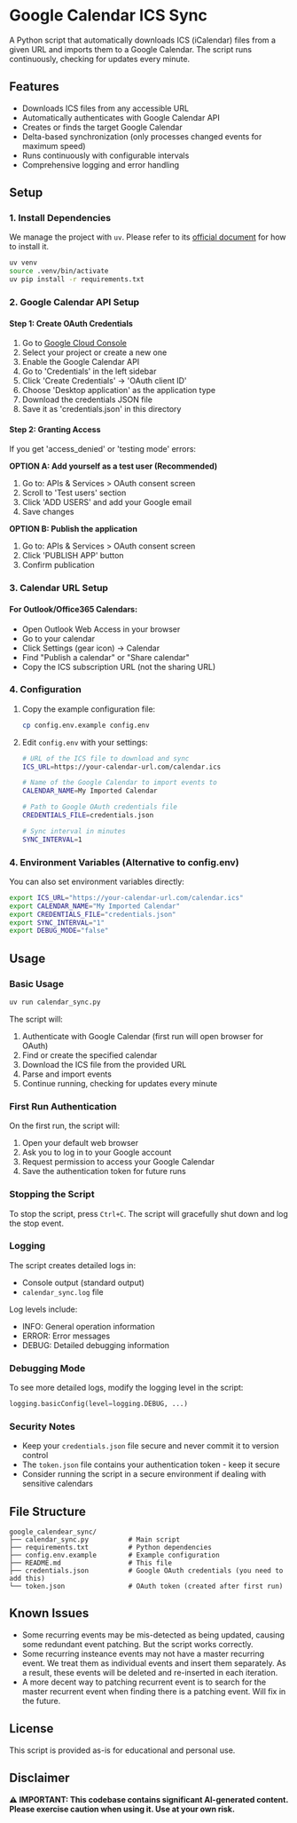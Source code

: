 # Google Calendar ICS Sync

A Python script that automatically downloads ICS (iCalendar) files from a given URL and imports them to a Google Calendar. The script runs continuously, checking for updates every minute.

## Features

- Downloads ICS files from any accessible URL
- Automatically authenticates with Google Calendar API
- Creates or finds the target Google Calendar
- Delta-based synchronization (only processes changed events for maximum speed)
- Runs continuously with configurable intervals
- Comprehensive logging and error handling

## Setup

### 1. Install Dependencies
We manage the project with `uv`. Please refer to its [official document](https://docs.astral.sh/uv/) for how to install it.

```bash
uv venv
source .venv/bin/activate
uv pip install -r requirements.txt
```

### 2. Google Calendar API Setup

#### Step 1: Create OAuth Credentials

1. Go to [Google Cloud Console](https://console.cloud.google.com/)
2. Select your project or create a new one
3. Enable the Google Calendar API
4. Go to 'Credentials' in the left sidebar
5. Click 'Create Credentials' -> 'OAuth client ID'
6. Choose 'Desktop application' as the application type
7. Download the credentials JSON file
8. Save it as 'credentials.json' in this directory

#### Step 2: Granting Access

If you get 'access_denied' or 'testing mode' errors:

**OPTION A: Add yourself as a test user (Recommended)**
1. Go to: APIs & Services > OAuth consent screen
2. Scroll to 'Test users' section
3. Click 'ADD USERS' and add your Google email
4. Save changes

**OPTION B: Publish the application**
1. Go to: APIs & Services > OAuth consent screen
2. Click 'PUBLISH APP' button
3. Confirm publication

### 3. Calendar URL Setup

#### For Outlook/Office365 Calendars:
- Open Outlook Web Access in your browser
- Go to your calendar
- Click Settings (gear icon) → Calendar
- Find "Publish a calendar" or "Share calendar"
- Copy the ICS subscription URL (not the sharing URL)

### 4. Configuration

1. Copy the example configuration file:
   ```bash
   cp config.env.example config.env
   ```

2. Edit `config.env` with your settings:
   ```bash
   # URL of the ICS file to download and sync
   ICS_URL=https://your-calendar-url.com/calendar.ics
   
   # Name of the Google Calendar to import events to
   CALENDAR_NAME=My Imported Calendar
   
   # Path to Google OAuth credentials file
   CREDENTIALS_FILE=credentials.json
   
   # Sync interval in minutes
   SYNC_INTERVAL=1
   ```

### 4. Environment Variables (Alternative to config.env)

You can also set environment variables directly:

```bash
export ICS_URL="https://your-calendar-url.com/calendar.ics"
export CALENDAR_NAME="My Imported Calendar"
export CREDENTIALS_FILE="credentials.json"
export SYNC_INTERVAL="1"
export DEBUG_MODE="false"
```

## Usage

### Basic Usage

```bash
uv run calendar_sync.py
```

The script will:
1. Authenticate with Google Calendar (first run will open browser for OAuth)
2. Find or create the specified calendar
3. Download the ICS file from the provided URL
4. Parse and import events
5. Continue running, checking for updates every minute

### First Run Authentication

On the first run, the script will:
1. Open your default web browser
2. Ask you to log in to your Google account
3. Request permission to access your Google Calendar
4. Save the authentication token for future runs

### Stopping the Script

To stop the script, press `Ctrl+C`. The script will gracefully shut down and log the stop event.

### Logging

The script creates detailed logs in:
- Console output (standard output)
- `calendar_sync.log` file

Log levels include:
- INFO: General operation information
- ERROR: Error messages
- DEBUG: Detailed debugging information

### Debugging Mode
To see more detailed logs, modify the logging level in the script:

```python
logging.basicConfig(level=logging.DEBUG, ...)
```

### Security Notes
- Keep your `credentials.json` file secure and never commit it to version control
- The `token.json` file contains your authentication token - keep it secure
- Consider running the script in a secure environment if dealing with sensitive calendars

## File Structure
```
google_calendear_sync/
├── calendar_sync.py          # Main script
├── requirements.txt          # Python dependencies
├── config.env.example        # Example configuration
├── README.md                 # This file
├── credentials.json          # Google OAuth credentials (you need to add this)
└── token.json                # OAuth token (created after first run)
```
## Known Issues
- Some recurring events may be mis-detected as being updated, causing some redundant event patching. But the script works correctly.
- Some recurring insteance events may not have a master recurring event. We treat them as individual events and insert them separately. As a result, these events will be deleted and re-inserted in each iteration.
- A more decent way to patching recurrent event is to search for the master recurrent event when finding there is a patching event. Will fix in the future.

## License
This script is provided as-is for educational and personal use.

## Disclaimer

**⚠️ IMPORTANT: This codebase contains significant AI-generated content. Please exercise caution when using it. Use at your own risk.**